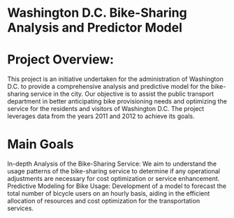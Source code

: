 # Washington D.C. Bike-Sharing Analysis and Predictor Model

# Project Overview:
This project is an initiative undertaken for the administration of Washington D.C. to provide a comprehensive analysis and predictive model for the bike-sharing service in the city. Our objective is to assist the public transport department in better anticipating bike provisioning needs and optimizing the service for the residents and visitors of Washington D.C. The project leverages data from the years 2011 and 2012 to achieve its goals.

# Main Goals
In-depth Analysis of the Bike-Sharing Service: We aim to understand the usage patterns of the bike-sharing service to determine if any operational adjustments are necessary for cost optimization or service enhancement.
Predictive Modeling for Bike Usage: Development of a model to forecast the total number of bicycle users on an hourly basis, aiding in the efficient allocation of resources and cost optimization for the transportation services.
